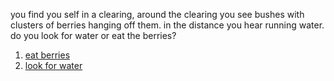 you find you self in a clearing, around the clearing you see bushes with clusters of berries hanging off them. in the distance you hear running water. do you look for water or eat the berries?
1.  [eat berries](die.md)
2.  [look for water](person-dying-by-river.md)
